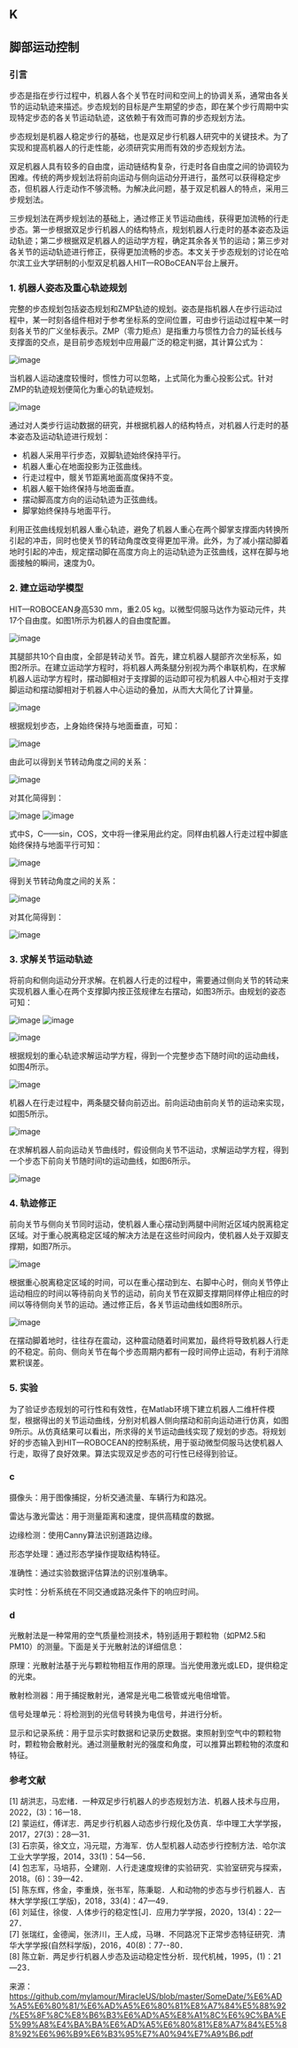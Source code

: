 ## K

## 脚部运动控制

### 引言

步态是指在步行过程中，机器人各个关节在时间和空间上的协调关系，通常由各关节的运动轨迹来描述。步态规划的目标是产生期望的步态，即在某个步行周期中实现特定步态的各关节运动轨迹，这依赖于有效而可靠的步态规划方法。

步态规划是机器人稳定步行的基础，也是双足步行机器人研究中的关键技术。为了实现和提高机器人的行走性能，必须研究实用而有效的步态规划方法。

双足机器人具有较多的自由度，运动链结构复杂，行走时各自由度之间的协调较为困难。传统的两步规划法将前向运动与侧向运动分开进行，虽然可以获得稳定步态，但机器人行走动作不够流畅。为解决此问题，基于双足机器人的特点，采用三步规划法。

三步规划法在两步规划法的基础上，通过修正关节运动曲线，获得更加流畅的行走步态。第一步根据双足步行机器人的结构特点，规划机器人行走时的基本姿态及运动轨迹；第二步根据双足机器人的运动学方程，确定其余各关节的运动；第三步对各关节的运动轨迹进行修正，获得更加流畅的步态。本文关于步态规划的讨论在哈尔滨工业大学研制的小型双足机器人HIT—ROBoCEAN平台上展开。

### 1. 机器人姿态及重心轨迹规划

完整的步态规划包括姿态规划和ZMP轨迹的规划。姿态是指机器人在步行运动过程中，某一时刻各组件相对于参考坐标系的空间位置，可由步行运动过程中某一时刻各关节的广义坐标表示。ZMP（零力矩点）是指重力与惯性力合力的延长线与支撑面的交点，是目前步态规划中应用最广泛的稳定判据，其计算公式为：

![image](https://github.com/user-attachments/assets/27728ac1-58fe-4026-a0b1-648319d05079)

当机器人运动速度较慢时，惯性力可以忽略，上式简化为重心投影公式。针对ZMP的轨迹规划便简化为重心的轨迹规划。

![image](https://github.com/user-attachments/assets/7ced636f-7380-4ddc-a39a-94441807d025)

通过对人类步行运动数据的研究，并根据机器人的结构特点，对机器人行走时的基本姿态及运动轨迹进行规划：

- 机器人采用平行步态，双脚轨迹始终保持平行。
- 机器人重心在地面投影为正弦曲线。
- 行走过程中，髋关节距离地面高度保持不变。
- 机器人躯干始终保持与地面垂直。
- 摆动脚高度方向的运动轨迹为正弦曲线。
- 脚掌始终保持与地面平行。

利用正弦曲线规划机器人重心轨迹，避免了机器人重心在两个脚掌支撑面内转换所引起的冲击，同时也使关节的转动角度改变得更加平滑。此外，为了减小摆动脚着地时引起的冲击，规定摆动脚在高度方向上的运动轨迹为正弦曲线，这样在脚与地面接触的瞬间，速度为0。

### 2. 建立运动学模型

HIT—ROBOCEAN身高530 mm，重2.05 kg。以微型伺服马达作为驱动元件，共17个自由度。如图1所示为机器人的自由度配置。

![image](https://github.com/user-attachments/assets/5c5269fe-5a98-42aa-82aa-96ebd0cdfb37)

其腿部共10个自由度，全部是转动关节。首先，建立机器人腿部齐次坐标系，如图2所示。在建立运动学方程时，将机器人两条腿分别视为两个串联机构，在求解机器人运动学方程时，摆动脚相对于支撑脚的运动即可视为机器人中心相对于支撑脚运动和摆动脚相对于机器人中心运动的叠加，从而大大简化了计算量。

![image](https://github.com/user-attachments/assets/7dc5626a-15b8-4b96-bebe-98ae576d1979)

根据规划步态，上身始终保持与地面垂直，可知：

![image](https://github.com/user-attachments/assets/02091ca9-6667-4b5d-90c7-3c07380d8e45)

由此可以得到关节转动角度之间的关系：

![image](https://github.com/user-attachments/assets/8eb1dcb1-2686-4617-9339-a71fce0878b8)

对其化简得到：

![image](https://github.com/user-attachments/assets/10476c7e-12a7-4f2a-bb40-3e1f388c7f31)
![image](https://github.com/user-attachments/assets/ff3b491a-4d55-47e3-9c46-dc2f6b767bd0)

式中S，C——sin，COS，文中将一律采用此约定。同样由机器人行走过程中脚底始终保持与地面平行可知：

![image](https://github.com/user-attachments/assets/422d52fb-5a8a-4ab2-a3ff-775ab5b801c9)

得到关节转动角度之间的关系：

![image](https://github.com/user-attachments/assets/1ca91502-020b-4875-9fb9-adc68b4c9f1b)

对其化简得到：

![image](https://github.com/user-attachments/assets/40079533-6a4c-4562-8855-f3df5a8bcae6)

### 3. 求解关节运动轨迹

将前向和侧向运动分开求解。在机器人行走的过程中，需要通过侧向关节的转动来实现机器人重心在两个支撑脚内按正弦规律左右摆动，如图3所示。由规划的姿态可知：

![image](https://github.com/user-attachments/assets/6986f274-1d80-45f5-bdbb-8e1e2ced0acb) 
![image](https://github.com/user-attachments/assets/1eb2dfda-8c03-44b0-9665-51fb78af4e57)

![image](https://github.com/user-attachments/assets/76349dcc-68ef-4abd-b147-4af5fb8a6d1e)

根据规划的重心轨迹求解运动学方程，得到一个完整步态下随时间t的运动曲线，如图4所示。

![image](https://github.com/user-attachments/assets/bf93322f-b410-4742-b721-0973017740b8)

机器人在行走过程中，两条腿交替向前迈出。前向运动由前向关节的运动来实现，如图5所示。

![image](https://github.com/user-attachments/assets/37ccb2f0-2497-47d1-971c-137d5ddff571)

在求解机器人前向运动关节曲线时，假设侧向关节不运动，求解运动学方程，得到一个步态下前向关节随时间t的运动曲线，如图6所示。

![image](https://github.com/user-attachments/assets/a93a87bf-f51e-4e68-982c-d372b0aee683)

### 4. 轨迹修正

前向关节与侧向关节同时运动，使机器人重心摆动到两腿中间附近区域内脱离稳定区域。对于重心脱离稳定区域的解决方法是在这些时间段内，使机器人处于双脚支撑期，如图7所示。

![image](https://github.com/user-attachments/assets/57e4cad9-c2de-470a-b821-d79e45f7fa0a)

根据重心脱离稳定区域的时间，可以在重心摆动到左、右脚中心时，侧向关节停止运动相应的时间以等待前向关节的运动，前向关节在双脚支撑期同样停止相应的时间以等待侧向关节的运动。通过修正后，各关节运动曲线如图8所示。

![image](https://github.com/user-attachments/assets/8093f437-ec37-4a64-9bb6-a015b26e4013)

在摆动脚着地时，往往存在震动，这种震动随着时间累加，最终将导致机器人行走的不稳定。前向、侧向关节在每个步态周期内都有一段时间停止运动，有利于消除累积误差。

### 5. 实验

为了验证步态规划的可行性和有效性，在Matlab环境下建立机器人二维杆件模型，根据得出的关节运动曲线，分别对机器人侧向摆动和前向运动进行仿真，如图9所示。从仿真结果可以看出，所求得的关节运动曲线实现了规划的步态。将规划好的步态输入到HIT—ROBOCEAN的控制系统，用于驱动微型伺服马达使机器人行走，取得了良好效果。算法实现双足步态的可行性已经得到验证。

### c

摄像头：用于图像捕捉，分析交通流量、车辆行为和路况。

雷达与激光雷达：用于测量距离和速度，提供高精度的数据。

边缘检测：使用Canny算法识别道路边缘。

形态学处理：通过形态学操作提取结构特征。

准确性：通过实验数据评估算法的识别准确率。

实时性：分析系统在不同交通或路况条件下的响应时间。

### d

光散射法是一种常用的空气质量检测技术，特别适用于颗粒物（如PM2.5和PM10）的测量。下面是关于光散射法的详细信息：

原理：光散射法基于光与颗粒物相互作用的原理。当光使用激光或LED，提供稳定的光束。

散射检测器：用于捕捉散射光，通常是光电二极管或光电倍增管。

信号处理单元：将检测到的光信号转换为电信号，并进行分析。

显示和记录系统：用于显示实时数据和记录历史数据。束照射到空气中的颗粒物时，颗粒物会散射光。通过测量散射光的强度和角度，可以推算出颗粒物的浓度和特征。

### 参考文献

[1] 胡洪志，马宏绪．一种双足步行机器人的步态规划方法．机器人技术与应用，2022，(3)：16一18．  
[2] 蒙运红，傅详志．两足步行机器人动态步行规化及仿真．华中理工大学学报，2017，27(3)：28—31．  
[3] 石宗英，徐文立，冯元琨，方海军．仿人型机器人动态步行控制方法．哈尔滨工业大学学报，2014，33(1)：54—56．  
[4] 包志军，马培荪，仝建刚．人行走速度规律的实验研究．实验室研究与探索，2018。(6)：39—42．  
[5] 陈东辉，佟金，李重焕，张书军，陈秉聪．人和动物的步态与步行机器人．吉林大学学报(工学版)，2018，33(4)：47—49．  
[6] 刘延住，徐俊．人体步行的稳定性[J]．应用力学学报，2020，13(4)：22—27．  
[7] 张瑞红，金德闻，张济川，王人成，马琳．不同路况下正常步态特征研究．清华大学学报(自然科学版)，2016，40(8)：77--80．  
[8] 陈立新．两足步行机器人步态及运动稳定性分析．现代机械，1995，(1)：21—23．

来源：  
https://github.com/mylamour/MiracleUS/blob/master/SomeDate/%E6%AD%A5%E6%80%81/%E6%AD%A5%E6%80%81%E8%A7%84%E5%88%92/%E5%8F%8C%E8%B6%B3%E6%AD%A5%E8%A1%8C%E6%9C%BA%E5%99%A8%E4%BA%BA%E6%AD%A5%E6%80%81%E8%A7%84%E5%88%92%E6%96%B9%E6%B3%95%E7%A0%94%E7%A9%B6.pdf
